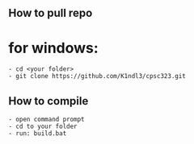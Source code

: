 ## How to pull repo

# for windows:
    - cd <your folder>
    - git clone https://github.com/K1ndl3/cpsc323.git

## How to compile
    - open command prompt
    - cd to your folder
    - run: build.bat